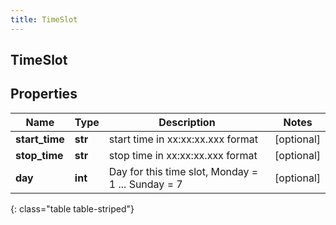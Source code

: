 ```yaml
---
title: TimeSlot
---
```

## TimeSlot

## Properties

|Name | Type | Description | Notes|
|------------ | ------------- | ------------- | -------------|
| **start_time** | **str** | start time in xx:xx:xx.xxx format | [optional] |
| **stop_time** | **str** | stop time in xx:xx:xx.xxx format | [optional] |
| **day** | **int** | Day for this time slot, Monday &#x3D; 1 ... Sunday &#x3D; 7 | [optional] |
{: class="table table-striped"}


